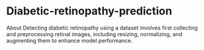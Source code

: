 # Diabetic-retinopathy-prediction
About Detecting diabetic retinopathy using a dataset involves first collecting and preprocessing retinal images, including resizing, normalizing, and augmenting them to enhance model performance.
